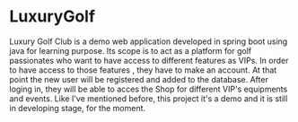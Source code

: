 # LuxuryGolf 

Luxury Golf Club is a demo web application developed in spring boot using java for learning purpose.
Its scope is to act as a platform for golf passionates who want to have access to different features as VIPs.
In order to have access to those features , they have to make an account. At that point the new user will be registered and added to the database.
After loging in, they will be able to acces the Shop for different VIP's equipments and events.
Like I've mentioned before, this project it's a demo and it is still in developing stage, for the moment. 

